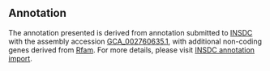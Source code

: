 

Annotation
----------

The annotation presented is derived from annotation submitted to
[INSDC](http://www.insdc.org) with the assembly accession
[GCA\_002760635.1](http://www.ebi.ac.uk/ena/data/view/GCA_002760635.1),
with additional non-coding genes derived from
[Rfam](http://rfam.xfam.org/). For more details, please visit [INSDC
annotation
import](http://ensemblgenomes.org/info/data/insdc_annotation).
